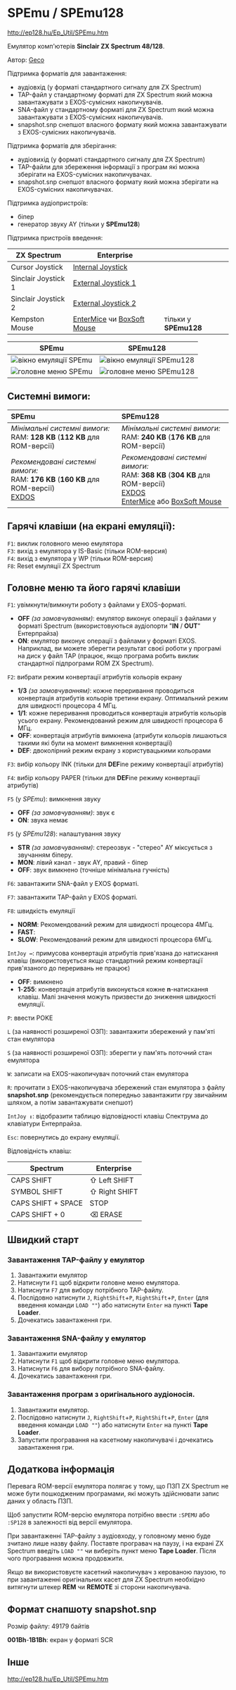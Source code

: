 # SPEmu / SPEmu128

http://ep128.hu/Ep_Util/SPEmu.htm

Емулятор комп'ютерів **Sinclair ZX Spectrum 48/128**.

Автор: [Geco](../community/geco.md)

Підтримка форматів для завантаження:
 - аудіовхід (у форматі стандартного сигналу для ZX Spectrum) 
 - TAP-файл у стандартному форматі для ZX Spectrum який можна завантажувати з EXOS-сумісних накопичувачів.
 - SNA-файл у стандартному форматі для ZX Spectrum який можна завантажувати з EXOS-сумісних накопичувачів.
 - snapshot.snp снепшот власного формату який можна завантажувати з EXOS-сумісних накопичувачів.

Підтримка форматів для зберігання:
 - аудіовихід (у форматі стандартного сигналу для ZX Spectrum) 
 - TAP-файли для збереження інформації з програм які можна зберігати на EXOS-сумісних накопичувачах.
 - snapshot.snp снепшот власного формату який можна зберігати на EXOS-сумісних накопичувачах.

Підтримка аудіопристроїв:
 - біпер
 - генератор звуку AY (тільки у **SPEmu128**)

Підтримка пристроїв введення:

| ZX Spectrum         | Enterprise                                                                                   |                       |
| ------------------- | -------------------------------------------------------------------------------------------- | --------------------- |
| Cursor Joystick     | [Internal Joystick](../sf-games/controllers.md)                                              |                       |
| Sinclair Joystick 1 | [External Joystick 1](../sf-games/controllers.md)                                            |                       |
| Sinclair Joystick 2 | [External Joystick 2](../sf-games/controllers.md)                                            |                       |
| Kempston Mouse      | [EnterMice](../hardware/mouse-entermice.md) чи [BoxSoft Mouse](../hardware/mouse-boxsoft.md) | тільки у **SPEmu128** |

|                         SPEmu                          |                         SPEmu128                          |
|:------------------------------------------------------:|:---------------------------------------------------------:|
| ![вікно емуляції SPEmu](screenshots/scrn_spemu_01.png) | ![вікно емуляції SPEmu128](screenshots/scrn_sp128_01.png) |
|  ![головне меню SPEmu](screenshots/scrn_spemu_02.png)  |  ![головне меню SPEmu128](screenshots/scrn_sp128_02.png)  |

## Системні вимоги:

| SPEmu                                                                                                     | SPEmu128                                                                                                                                                                                                    |
|:--------------------------------------------------------------------------------------------------------- |:----------------------------------------------------------------------------------------------------------------------------------------------------------------------------------------------------------- |
| *Мінімальні системні вимоги:* <br>RAM: **128 KB** (**112 KB** для ROM-версії)                             | *Мінімальні системні вимоги:* <br>RAM: **240 KB** (**176 KB** для ROM-версії)                                                                                                                               |
| *Рекомендовані системні вимоги:* <br>RAM: **176 KB** (**160 KB** для ROM-версії) <br>[EXDOS](ss-exdos.md) | *Рекомендовані системні вимоги:* <br>RAM: **368 KB** (**304 KB** для ROM-версії) <br>[EXDOS](ss-exdos.md) <br>[EnterMice](../hardware/mouse-entermice.md) або [BoxSoft Mouse](../hardware/mouse-boxsoft.md) |


## Гарячі клавіши (на екрані емуляції):
`F1`: виклик головного меню емулятора  
`F3`: вихід з емулятора у IS-Basic (тільки ROM-версия)  
`F4`: вихід з емулятора у WP (тільки ROM-версия)  
`F8`: Reset емуляції ZX Spectrum  

## Головне меню та його гарячі клавіши
`F1`: увімкнути/вимкнути роботу з файлами у EXOS-форматі.
- **OFF** *(за замовчуванням)*: емулятор виконує операції з файлами у форматі Spectrum (використовуються аудіопорти "**IN** / **OUT**" Ентерпрайза)  
- **ON**: емулятор виконує операції з файлами у форматі EXOS. Наприклад, ви можете зберегти результат своєї роботи у програмі на диск у файл TAP (працює, якщо програма робить виклик стандартної підпрограми ROM ZX Spectrum).

`F2`: вибрати режим конвертації атрибутів кольорів екрану
- **1/3** *(за замовчуванням)*: кожне переривання проводиться конвертація атрибутів кольорів третини екрану. Оптимальний режим для швидкості процесора 4 МГц.
-  **1/1**:  кожне переривання проводиться конвертація атрибутів кольорів усього екрану. Рекомендований режим для швидкості процесора 6 МГц.
- **OFF**: конвертація атрибутів вимкнена (атрибути кольорів лишаються такими які були на момент вимкнення конвертації)
- **DEF**: двоколірний режим екрану з користувацькими кольорами

`F3`: вибір кольору INK (тільки для **DEF**ine режиму конвертації атрибутів)

`F4`: вибір кольору PAPER (тільки для **DEF**ine режиму конвертації атрибутів)

`F5` (у *SPEmu*): вимкнення звуку
- **OFF** *(за замовчуванням)*: звук є
- **ON**: звука немає

`F5` (у *SPEmu128*): налаштування звуку
- **STR** *(за замовчуванням)*: стереозвук - "стерео" AY міксується з звучанням біперу.
- **MON**: лівий канал - звук AY, правий - біпер
- **OFF**: звук вимкнено (точніше мінімальна гучність)

`F6`: завантажити SNA-файл у EXOS форматі.

`F7`: завантажити TAP-файл у EXOS форматі.

`F8`: швидкість емуляції
- **NORM**: Рекомендований режим для швидкості процесора 4МГц.
- **FAST**:
- **SLOW**: Рекомендований режим для швидкості процесора 6МГц.

`IntJoy ↔`: примусова конвертація атрибутів прив'язана до натискання клавіш (використовується якщо стандартний режим конвертації прив'язаного до переривань не працює)
- **OFF**: вимкнено
- **1**-**255**: конвертація атрибутів виконується кожне **n**-натискання клавіш. Малі значення можуть призвести до зниження швидкості емуляції.

`P`: ввести POKE

`L` (за наявності розширеної ОЗП): завантажити збережений у пам'яті стан емулятора

`S` (за наявності розширеної ОЗП): зберегти у пам'ять поточний стан емулятора

`W`: записати на EXOS-накопичувач поточний стан емулятора 

`R`: прочитати з EXOS-накопичувача збережений стан емулятора з файлу **snapshot.snp** (рекомендується попередньо завантажити гру звичайним шляхом, а потім завантажувати снепшот)

`IntJoy ↕`:  відобразити таблицю відповідності клавіш Спектрума до клавіатури Ентерпрайза.

`Esc`: повернутись до екрану емуляції.

Відповідність клавіш:

| **Spectrum**       | **Enterprise** |
| ------------------ | -------------- |
| CAPS SHIFT         | ⇧ Left SHIFT   |
| SYMBOL SHIFT       | ⇧ Right SHIFT  |
| CAPS SHIFT + SPACE | STOP           |
| CAPS SHIFT + 0     | ⌫ ERASE        |

## Швидкий старт

### Завантаження TAP-файлу у емулятор
1. Завантажити емулятор
2. Натиснути `F1` щоб відкрити головне меню емулятора.
3. Натиснути `F7` для вибору потрібного TAP-файлу.
4. Послідовно натиснути `J`, `RightShift`+`P`, `RightShift`+`P`, `Enter` (для введення команди `LOAD ""`) або натиснути `Enter` на пункті **Tape Loader**.
5. Дочекатись завантаження гри.

### Завантаження SNA-файлу у емулятор
1. Завантажити емулятор
2. Натиснути `F1` щоб відкрити головне меню емулятора.
3. Натиснути `F6` для вибору потрібного SNA-файлу.
4. Дочекатись завантаження гри.

### Завантаження програм з оригінального аудіоносія.
1. Завантажити емулятор.
2. Послідовно натиснути `J`, `RightShift`+`P`, `RightShift`+`P`, `Enter` (для введення команди `LOAD ""`) або натиснути `Enter` на пункті **Tape Loader**.  
3. Запустити програвання на касетному накопичувачі і дочекатись завантаження гри.


## Додаткова інформація

Перевага ROM-версії емулятора полягає у тому, що ПЗП ZX Spectrum не може бути пошкодженим програмами, які можуть здійснювати запис даних у область ПЗП.

Щоб запустити ROM-версію емулятора потрібно ввести `:SPEMU` або `:SP128` в залежності від версії емулятора.

При завантаженні TAP-файлу з аудіовходу, у головному меню буде зчитано лише назву файлу. Поставте програвач на паузу, і на екрані ZX Spectrum введіть `LOAD ""` чи виберіть пункт меню **Tape Loader**. Після чого програвання можна продовжити.

Якщо ви використовуєте касетний накопичувач з керованою паузою, то при завантаженні оригінальних касет для ZX Spectrum необхідно витягнути штекер **REM** чи **REMOTE** зі сторони накопичувача.

## Формат снапшоту snapshot.snp

Розмір файлу: 49179 байтів

**001Bh**-**1B1Bh**: екран у форматі SCR

## Інше

http://ep128.hu/Ep_Util/SPEmu.htm